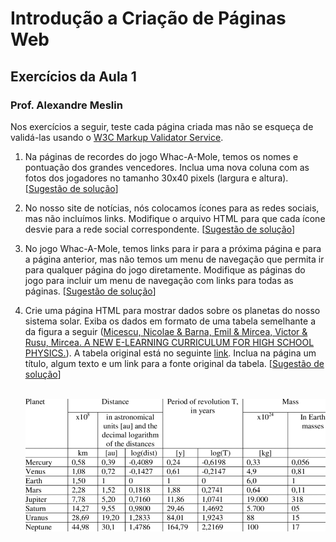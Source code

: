 # Introdução a Criação de Páginas Web
## Exercícios da Aula 1
### Prof. Alexandre Meslin

Nos exercícios a seguir, teste cada página criada mas não se esqueça de validá-las usando o [W3C Markup Validator Service](https://validator.w3.org/).

1. Na páginas de recordes do jogo Whac-A-Mole, temos os nomes e pontuação dos grandes vencedores. Inclua uma nova coluna com as fotos dos jogadores no tamanho 30x40 pixels (largura e altura). 
[[Sugestão de solução](soluções/solução1.html)]

1. No nosso site de notícias, nós colocamos ícones para as redes sociais, mas não incluímos links. Modifique o arquivo HTML para que cada ícone desvie para a rede social correspondente. 
[[Sugestão de solução](soluções/solução2.html)]

1. No jogo Whac-A-Mole, temos links para ir para a próxima página e para a página anterior, mas não temos um menu de navegação que permita ir para qualquer página do jogo diretamente. Modifique as páginas do jogo para incluir um menu de navegação com links para todas as páginas. 
[[Sugestão de solução](soluções/solução3.html)]

1. Crie uma página HTML para mostrar dados sobre os planetas do nosso sistema solar. 
Exiba os dados em formato de uma tabela semelhante a da figura a seguir ([Micescu, Nicolae & Barna, Emil & Mircea, Victor & Rusu, Mircea. A NEW E-LEARNING CURRICULUM FOR HIGH SCHOOL PHYSICS.](https://www.researchgate.net/publication/268419560_A_NEW_E-LEARNING_CURRICULUM_FOR_HIGH_SCHOOL_PHYSICS)).
A tabela original está no seguinte [link](https://www.researchgate.net/figure/The-relevant-data-on-the-planets-from-our-Solar-system_tbl2_268419560). Inclua na página um título, algum texto e um link para a fonte original da tabela.
[[Sugestão de solução](soluções/solução4.html)]
<br><br>

   ![Exemplo de tabela com dados](../../imagens/The-relevant-data-on-the-planets-from-our-Solar-system.png)
